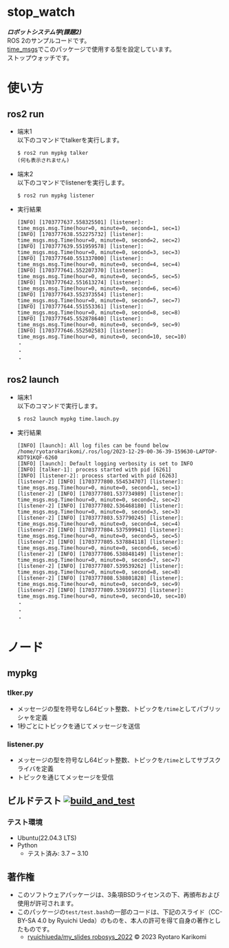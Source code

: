 # stop_watch
***ロボットシステム学(課題2)***  
ROS 2のサンプルコードです。  
[time_msgs](https://github.com/ryotarokarikomi/time_msgs.git)でこのパッケージで使用する型を設定しています。  
ストップウォッチです。


# 使い方
## ros2 run
* 端末1  
  以下のコマンドでtalkerを実行します。
  ```
  $ ros2 run mypkg talker
  (何も表示されません)
  ```
* 端末2  
  以下のコマンドでlistenerを実行します。
  ```
  $ ros2 run mypkg listener
  ```
* 実行結果
  ```
  [INFO] [1703777637.558325501] [listener]: time_msgs.msg.Time(hour=0, minute=0, second=1, sec=1)
  [INFO] [1703777638.552275732] [listener]: time_msgs.msg.Time(hour=0, minute=0, second=2, sec=2)
  [INFO] [1703777639.551959578] [listener]: time_msgs.msg.Time(hour=0, minute=0, second=3, sec=3)
  [INFO] [1703777640.551337000] [listener]: time_msgs.msg.Time(hour=0, minute=0, second=4, sec=4)
  [INFO] [1703777641.552207370] [listener]: time_msgs.msg.Time(hour=0, minute=0, second=5, sec=5)
  [INFO] [1703777642.551613274] [listener]: time_msgs.msg.Time(hour=0, minute=0, second=6, sec=6)
  [INFO] [1703777643.552373554] [listener]: time_msgs.msg.Time(hour=0, minute=0, second=7, sec=7)
  [INFO] [1703777644.551553361] [listener]: time_msgs.msg.Time(hour=0, minute=0, second=8, sec=8)
  [INFO] [1703777645.552878640] [listener]: time_msgs.msg.Time(hour=0, minute=0, second=9, sec=9)
  [INFO] [1703777646.552502583] [listener]: time_msgs.msg.Time(hour=0, minute=0, second=10, sec=10)
  ・
  ・
  ・
  ```
## ros2 launch
* 端末1  
  以下のコマンドで実行します。
  ```
  $ ros2 launch mypkg time.lauch.py
  ```
* 実行結果
  ```
  [INFO] [launch]: All log files can be found below /home/ryotarokarikomi/.ros/log/2023-12-29-00-36-39-159630-LAPTOP-KDT91KQF-6260
  [INFO] [launch]: Default logging verbosity is set to INFO
  [INFO] [talker-1]: process started with pid [6261]
  [INFO] [listener-2]: process started with pid [6263]
  [listener-2] [INFO] [1703777800.554534707] [listener]: time_msgs.msg.Time(hour=0, minute=0, second=1, sec=1)
  [listener-2] [INFO] [1703777801.537734989] [listener]: time_msgs.msg.Time(hour=0, minute=0, second=2, sec=2)
  [listener-2] [INFO] [1703777802.536468180] [listener]: time_msgs.msg.Time(hour=0, minute=0, second=3, sec=3)
  [listener-2] [INFO] [1703777803.537790245] [listener]: time_msgs.msg.Time(hour=0, minute=0, second=4, sec=4)
  [listener-2] [INFO] [1703777804.537599941] [listener]: time_msgs.msg.Time(hour=0, minute=0, second=5, sec=5)
  [listener-2] [INFO] [1703777805.537884118] [listener]: time_msgs.msg.Time(hour=0, minute=0, second=6, sec=6)
  [listener-2] [INFO] [1703777806.538848149] [listener]: time_msgs.msg.Time(hour=0, minute=0, second=7, sec=7)
  [listener-2] [INFO] [1703777807.539539262] [listener]: time_msgs.msg.Time(hour=0, minute=0, second=8, sec=8)
  [listener-2] [INFO] [1703777808.538801828] [listener]: time_msgs.msg.Time(hour=0, minute=0, second=9, sec=9)
  [listener-2] [INFO] [1703777809.539169773] [listener]: time_msgs.msg.Time(hour=0, minute=0, second=10, sec=10)
  ・
  ・
  ・
  ```

# ノード
## mypkg
### tlker.py
* メッセージの型を符号なし64ビット整数、トピックを`/time`としてパブリッシャを定義
* 1秒ごとにトピックを通じてメッセージを送信
### listener.py
* メッセージの型を符号なし64ビット整数、トピックを`/time`としてサブスクライバを定義
* トピックを通じてメッセージを受信

## ビルドテスト [![build_and_test](https://github.com/ryotarokarikomi/stop_watch/actions/workflows/test.yml/badge.svg)](https://github.com/ryotarokarikomi/stop_watch/actions/workflows/test.yml)
### テスト環境
* Ubuntu(22.04.3 LTS)
* Python
  * テスト済み: 3.7 ~ 3.10


## 著作権
* このソフトウェアパッケージは、3条項BSDライセンスの下、再頒布および使用が許可されます。
* このパッケージの`test/test.bash`の一部のコードは、下記のスライド（CC-BY-SA 4.0 by Ryuichi Ueda）のものを、本人の許可を得て自身の著作としたものです。
  * [ryuichiueda/my_slides robosys_2022](https://github.com/ryuichiueda/my_slides/tree/master/robosys_2022) © 2023 Ryotaro Karikomi
